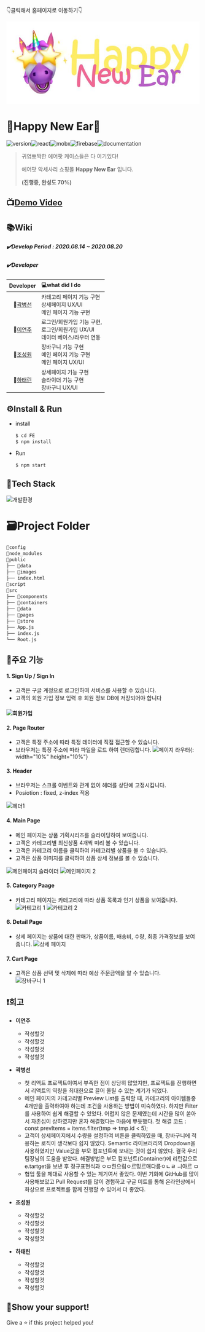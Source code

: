 👇클릭해서 홈페이지로 이동하기👇

![Happy New Year Logo](.\public\images\HappyNewEar.JPG)

# 🦄Happy New Ear🦄

![version](<https://img.shields.io/badge/version-0.1.0-red>)![react](<https://img.shields.io/badge/react-16.13.1-yellow>)![mobx](<https://img.shields.io/badge/mobx-5.15.5-blueviolet>)![firebase](<https://img.shields.io/badge/firebase-7.18.0-brightgreen>)![documentation](<https://img.shields.io/badge/documentation-yes-ff69b4>)

> 귀염뽀짝한 에어팟 케이스들은 다 여기있다!
>
> 에어팟 악세사리 쇼핑몰 **Happy New Ear** 입니다.
>
> **(진행중, 완성도 70%)**



## 📺[Demo Video](https://www.youtube.com/watch?v=YOCiTByHRqs) 



## 📚Wiki

##### ✔️Develop Period : 2020.08.14 ~ 2020.08.20

##### ✔️Developer

|               Developer                | 💻what did I do                                               |
| :------------------------------------: | :----------------------------------------------------------- |
| 🙂[곽병선](https://github.com/kwak-bs)  | 카테고리 페이지 기능 구현<br />상세페이지 UX/UI<br />메인 페이지 기능 구현 |
| 🙂[이연주](https://github.com/Joylish)  | 로그인/회원가입 기능 구현,<br />로그인/회원가입 UX/UI<br />데이터 베이스/라우터 연동 |
|  🙂[조성원](https://github.com/JSWww>)  | 장바구니 기능 구현<br />메인 페이지 기능 구현<br />메인 페이지 UX/UI |
| 🙂[하태린](https://github.com/hataerin) | 상세페이지 기능 구현<br />슬라이더 기능 구현<br />장바구니 UX/UI |





## ⚙️Install & Run

- install

  ```Shell
  $ cd FE
  $ npm install
  ```

- Run

  ```shell
  $ npm start
  ```



## 🔨Tech Stack

![개발환경](C:\taerin\FE\public\images\library.JPG) 



# 🗃️Project Folder

```
📁config
📁node_modules
📁public
├── 📁data
├── 📁images
├── index.html
📁script
📁src
├── 📁components
├── 📁containers
├── 📁data
├── 📁pages
├── 📁store
├── App.js
├── index.js
└── Root.js
```



## 📌주요 기능

#### **1. Sign Up / Sign In**   

- 고객은 구글 계정으로 로그인하여 서비스를 사용할 수 있습니다.
- 고객의 회원 가입 정보 입력 후 회원 정보 DB에 저장되어야 합니다

#### ![회원가입](https://user-images.githubusercontent.com/51367622/90961683-a2e85400-e4e5-11ea-9301-27176503b4d7.PNG)

#### **2. Page Router**

- 고객은 특정 주소에 따라 특정 데이터에 직접 접근할 수 있습니다.
- 브라우저는 특정 주소에 따라 파일을 로드 하여 렌더링합니다. 
  ![페이지 라우터](https://user-images.githubusercontent.com/51367622/90961679-a1b72700-e4e5-11ea-950e-559970d26c36.PNG){: width="10%" height="10%"}

#### **3. Header**

- 브라우저는 스크롤 이벤트와 관계 없이 헤더를 상단에 고정시킵니다. 
- Posiotion : fixed, z-index 적용

![헤더1](https://user-images.githubusercontent.com/51367622/90961680-a1b72700-e4e5-11ea-949c-02d251e366f9.PNG)

#### **4. Main Page**

- 메인 페이지는 상품 기획시리즈를 슬라이딩하여 보여줍니다.
- 고객은 카테고리별 최신상품 4개씩 미리 볼 수 있습니다. 
- 고객은 카테고리 이름을 클릭하여 카테고리별 상품을 볼 수 있습니다.
- 고객은 상품 이미지를 클릭하여 상품 상세 정보를 볼 수 있습니다. 

![메인페이지 슬라이더](https://user-images.githubusercontent.com/51367622/90961688-a4b21780-e4e5-11ea-9ae7-15622611a386.PNG)
![메인페이지 2](https://user-images.githubusercontent.com/51367622/90961685-a380ea80-e4e5-11ea-882a-7ec349826a17.PNG)

#### **5. Category Paage**

- 카테고리 페이지는 카테고리에 따라 상품 목록과 인기 상품을 보여줍니다.
![카테고리 1](https://user-images.githubusercontent.com/51367622/90961697-a7ad0800-e4e5-11ea-83dd-219994f90adc.PNG)
![카테고리 2](https://user-images.githubusercontent.com/51367622/90961677-9fed6380-e4e5-11ea-9edf-b8cd3e1a2193.PNG)

#### **6. Detail Page**

- 상세 페이지는 상품에 대한 판매가, 상품이름, 배송비, 수량, 최종 가격정보를 보여줍니다. 
![상세 페이지](https://user-images.githubusercontent.com/51367622/90961693-a54aae00-e4e5-11ea-8fce-c0eb20ab8b6c.PNG)

#### **7. Cart Page**

- 고객은 상품 선택 및 삭제에 따라 예상 주문금액을 알 수 있습니다.  
![장바구니 1](https://user-images.githubusercontent.com/51367622/90961694-a5e34480-e4e5-11ea-856d-9f584440b940.PNG)



## ❗️회고

- **이연주** 

  - 작성할것
  * 작성할것 
  + 작성할것 
  - 작성할것 

- **곽병선**  
  - 첫 리액트 프로젝트이여서 부족한 점이 상당히 많았지만, 프로젝트를 진행하면서 리액트의 역량을 최대한으로 끌어 올릴 수 있는 계기가 되었다.
  * 메인 페이지의 카테고리별 Preview List를 출력할 때, 카테고리의 아이템들중 4개만을 출력하여야 하는데 조건을 사용하는 방법이 미숙하였다. 하지만 Filter를 사용하여 쉽게 해결할 수 있었다. 어렵지 않은 문제였는데 시간을 많이 쏟아서 자존심이 상하였지만 혼자 해결했다는 마음에 뿌듯했다. 첫 해결 코드 : const prevItems = items.filter(tmp => tmp.id < 5); 
  + 고객이 상세페이지에서 수량을 설정하여 버튼을 클릭하였을 때, 장바구니에 적용하는 로직이 생각보다 쉽지 않았다. Semantic 라이브러리의 Dropdown을 사용하였지만 Value값을 부모 컴포넌트에 보내는 것이 쉽지 않았다. 결국 우리 팀장님의 도움을 받았다. 해결방법은 부모 컴포넌트(Container)에 리턴값으로 e.tartget을 보낸 후 정규표현식과 ㅇㅁ릔으림ㅇ르밍르매댜름ㅇㄴㄹ ㅢ아르 ㅁ 
  - 협업 툴을 제대로 사용할 수 있는 계기여서 좋았다. 이번 기회에 GitHub를 많이 사용해보았고 Pull Request를 많이 경험하고 구글 미트를 통해 온라인상에서 화상으로 프로젝트를 함께 진행할 수 있어서 더 좋았다. 

- **조성원** 
  - 작성할것
  * 작성할것
  + 작성할것
  - 작성할것

- **하태린** 
  - 작성할것
  * 작성할것
  + 작성할것
  - 작성할것



## 💪Show your support!

Give a ⭐️ if this project helped you!